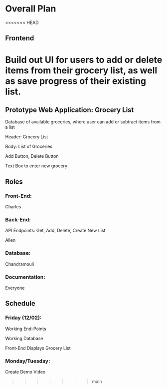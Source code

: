 # Overall Plan
<<<<<<< HEAD

## Frontend

Build out UI for users to add or delete items from their grocery list, as well as save progress of their existing list.
=======
## Prototype Web Application: Grocery List
Database of available groceries, where user can add or subtract items from a list

Header: Grocery List

Body: List of Groceries

Add Button, Delete Button

Text Box to enter new grocery

## Roles
### Front-End:

Charles

### Back-End:

API Endpoints: Get, Add, Delete, Create New List

Allen

### Database:

Chandramouli

### Documentation: 

Everyone

## Schedule

### Friday (12/02): 

Working End-Points

Working Database

Front-End Displays Grocery List

### Monday/Tuesday: 

Create Demo Video

>>>>>>> main
